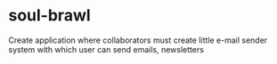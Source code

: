 # soul-brawl
Create application where collaborators must create little e-mail sender system with which user can send emails, newsletters
